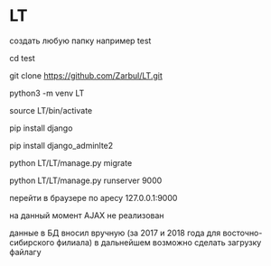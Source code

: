 # LT
создать любую папку например test

cd test

git clone https://github.com/Zarbul/LT.git

python3 -m venv LT

source LT/bin/activate

pip install django

pip install django_adminlte2

python LT/LT/manage.py migrate

python LT/LT/manage.py runserver 9000

перейти в браузере по аресу 127.0.0.1:9000

на данный момент AJAX не реализован

данные в БД вносил вручную (за 2017 и 2018 года для восточно-сибирского филиала) в дальнейшем возможно сделать загрузку файлагу